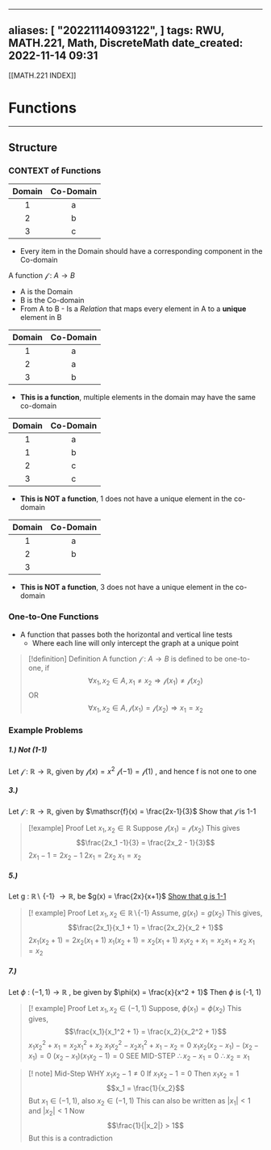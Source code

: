 
---
aliases: [ "20221114093122",  ]
tags: RWU, MATH.221, Math, DiscreteMath
date_created: 2022-11-14 09:31
---
[[MATH.221 INDEX]]
# Functions
---
## Structure
### CONTEXT of Functions

| Domain | Co-Domain |
|:------:|:---------:|
|   1    |     a     |
|   2    |     b     |
|   3    |     c     |
- Every item in the Domain should have a corresponding component in the Co-domain

A function $\mathscr{f} \text{ : } A \rightarrow B$
- A is the Domain
- B is the Co-domain
- From A to B
		-  Is a *Relation* that maps every element in A to a **unique** element in B

| Domain | Co-Domain |
|:------:|:---------:|
|   1    |     a     |
|   2    |     a     |
|   3    |     b     |
- **This is a function**, multiple elements in the domain may have the same co-domain

| Domain | Co-Domain |
|:------:|:---------:|
|   1    |     a     |
|   1    |     b     |
|   2    |     c     |
|   3    |     c     |
- **This is NOT a function**, 1 does not have a unique element in the co-domain

| Domain | Co-Domain |
|:------:|:---------:|
|   1    |     a     |
|   2    |     b     |
|   3    |           |
- **This is NOT a function**, 3 does not have a unique element in the co-domain

### One-to-One Functions
- A function that passes both the horizontal and vertical line tests
	- Where each line will only intercept the graph at a unique point

>[!definition] Definition
>A function $\mathscr{f}$ : $A \rightarrow B$ is defined to be one-to-one, if 
>$$\forall x_1,x_2 \in A, x_1 \neq x_2 \Rightarrow \mathscr{f}(x_1) \neq \mathscr{f}(x_2)$$
>OR $$\forall x_1,x_2 \in A, \mathscr{f}(x_1) = \mathscr{f}(x_2) \Rightarrow x_1 = x_2 $$

### Example Problems 
##### 1.) Not (1-1)
Let $\mathscr{f}$ : $\mathbb{R} \rightarrow \mathbb{R}$, given by $\mathscr{f}(x) = x^2$
	$\mathscr{f}(-1) = \mathscr{f}(1)$ , and hence f is not one to one

##### 3.)
Let $\mathscr{f}$ : $\mathbb{R} \rightarrow \mathbb{R}$, given by $\mathscr{f}(x) = \frac{2x-1}{3}$
Show that $\mathscr{f}$ is 1-1
>[!example] Proof
>Let $x_1, x_2 \in \mathbb{R}$
>Suppose $\mathscr{f}(x_1) = \mathscr{f}(x_2)$
>This gives $$\frac{2x_1 -1}{3} = \frac{2x_2 - 1}{3}$$
> $2x_1 - 1 = 2x_2 -1$
> $2x_1 = 2x_2$
> $x_1 = x_2$

##### 5.)
Let g : $\mathbb{R} \backslash$ {-1} $\rightarrow \mathbb{R}$, be $g(x) = \frac{2x}{x+1}$
<u>Show that g is 1-1</u>
>[! example] Proof
>Let $x_1, x_2 \in \mathbb{R} \backslash${-1}
>Assume, $g(x_1) = g(x_2)$
>This gives, $$\frac{2x_1}{x_1 + 1} = \frac{2x_2}{x_2 + 1}$$
>$2x_1(x_2 +1) = 2x_2(x_1 +1)$
>$x_1(x_2 +1) = x_2(x_1 +1)$
>$x_1 x_2 + x_1 = x_2 x_1 + x_2$
>$x_1 = x_2$

##### 7.)
Let $\phi$ : $(-1, 1) \rightarrow \mathbb{R}$ , be given by $\phi(x) = \frac{x}{x^2 + 1}$ 
Then $\phi$ is (-1, 1)
>[! example] Proof
>Let $x_1,x_2 \in (-1, 1)$
>Suppose, $\phi(x_1) = \phi(x_2)$
>This gives, $$\frac{x_1}{x_1^2 + 1} = \frac{x_2}{x_2^2 + 1}$$
>$x_1 x_2^2 + x_1 = x_2 x_1^2 + x_2$
>$x_1 x_2^2 - x_2 x_1^2 + x_1 - x_2 = 0$
>$x_1 x_2(x_2 - x_1) - (x_2 - x_1) = 0$
>$(x_2 - x_1)(x_1 x_2 - 1) = 0$
>SEE MID-STEP
>$\therefore x_2 -x_1 = 0$
>$\therefore x_2 = x_1$

>[! note] Mid-Step
>WHY
>$x_1 x_2 -1 \neq 0$
>If $x_1 x_2 -1 = 0$
>Then $x_1 x_2 = 1$
>$$x_1 = \frac{1}{x_2}$$
>But $x_1 \in (-1, 1)$, also $x_2 \in (-1, 1)$
>This can also be written as $|x_1| < 1$ and $|x_2| < 1$
>Now $$\frac{1}{|x_2|} > 1$$
>But this is a contradiction

